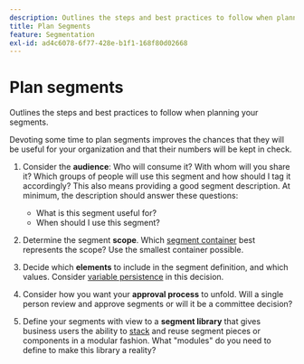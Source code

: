 ```yaml
---
description: Outlines the steps and best practices to follow when planning your segments.
title: Plan Segments
feature: Segmentation
exl-id: ad4c6078-6f77-428e-b1f1-168f80d02668
---
```

# Plan segments

Outlines the steps and best practices to follow when planning your segments.

Devoting some time to plan segments improves the chances that they will be useful for your organization and that their numbers will be kept in check.

1. Consider the **audience**: Who will consume it? With whom will you share it? Which groups of people will use this segment and how should I tag it accordingly? This also means providing a good segment description. At minimum, the description should answer these questions:

    * What is this segment useful for? 
    * When should I use this segment?

1. Determine the segment **scope**. Which [segment container](/help/components/segmentation/seg-overview.md) best represents the scope? Use the smallest container possible.

1. Decide which **elements** to include in the segment definition, and which values. Consider [variable persistence](/help/components/segmentation/seg-overview.md) in this decision.

1. Consider how you want your **approval process** to unfold. Will a single person review and approve segments or will it be a committee decision? 
1. Define your segments with view to a **segment library** that gives business users the ability to [stack](/help/components/segmentation/segmentation-workflow/seg-build.md) and reuse segment pieces or components in a modular fashion. What "modules" do you need to define to make this library a reality?
